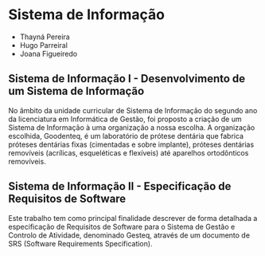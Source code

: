 # Sistema de Informação

* Thayná Pereira
* Hugo Parreiral
* Joana Figueiredo

## Sistema de Informação I - Desenvolvimento de um Sistema de Informação
No âmbito da unidade curricular de Sistema de Informação do segundo ano da licenciatura em Informática de Gestão, foi proposto a criação de um Sistema de Informação à uma organização a nossa escolha.
A organização escolhida, Goodenteq, é um laboratório de prótese dentária que fabrica próteses dentárias fixas (cimentadas e sobre implante), próteses dentárias removíveis (acrílicas, esqueléticas e flexíveis) até aparelhos ortodônticos removíveis. 

## Sistema de Informação II - Especificação de Requisitos de Software
Este trabalho tem como principal finalidade descrever de forma detalhada a especificação de Requisitos de Software para o Sistema de Gestão e Controlo de Atividade, denominado Gesteq, através de um documento de SRS (Software Requirements Specification).

